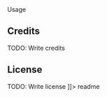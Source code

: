 


<snippet>
  <content><![CDATA[
# ${1:Project Name}
TODO:This is a Ruby script which takes two files. 
 File #1 : Has Assessment Names with question id's (Exported form MOM) 
 File #2 : Has Assessment info
This script then matches the Assessment names and makes a new output file with all the information.
## Installation


## Usage


## Credits
TODO: Write credits
## License
TODO: Write license
]]></content>
  <tabTrigger>readme</tabTrigger>
</snippet>